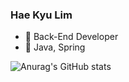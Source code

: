 ### Hae Kyu Lim

- 🐥 Back-End Developer
- 🌱 Java, Spring

![Anurag's GitHub stats](https://github-readme-stats.vercel.app/api?username=limhaekyu&show_icons=true&theme=merko)

<!-- **limhaekyu/limhaekyu** is a ✨ _special_ ✨ repository because its `README.md` (this file) appears on your GitHub profile.

Here are some ideas to get you started:

- 🔭 I’m currently working on ...
- 🌱 I’m currently learning ...
- 👯 I’m looking to collaborate on ...
- 🤔 I’m looking for help with ...
- 💬 Ask me about ...
- 📫 How to reach me: ...
- 😄 Pronouns: ...
- ⚡ Fun fact: ... -->


